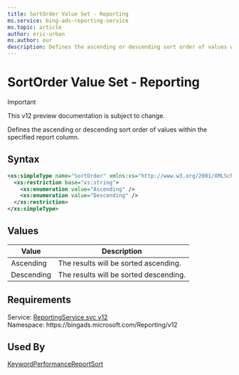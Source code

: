 ```yaml
---
title: SortOrder Value Set - Reporting
ms.service: bing-ads-reporting-service
ms.topic: article
author: eric-urban
ms.author: eur
description: Defines the ascending or descending sort order of values within the specified report column.
---
```

# SortOrder Value Set - Reporting

> [!IMPORTANT]
> This v12 preview documentation is subject to change.

Defines the ascending or descending sort order of values within the specified report column.

## Syntax
```xml
<xs:simpleType name="SortOrder" xmlns:xs="http://www.w3.org/2001/XMLSchema">
  <xs:restriction base="xs:string">
    <xs:enumeration value="Ascending" />
    <xs:enumeration value="Descending" />
  </xs:restriction>
</xs:simpleType>
```

## <a name="values"></a>Values

|Value|Description|
|-----------|---------------|
|<a name="ascending"></a>Ascending|The results will be sorted ascending.|
|<a name="descending"></a>Descending|The results will be sorted descending.|

## Requirements
Service: [ReportingService.svc v12](https://reporting.api.bingads.microsoft.com/Api/Advertiser/Reporting/v11/ReportingService.svc)  
Namespace: https\://bingads.microsoft.com/Reporting/v12  

## Used By
[KeywordPerformanceReportSort](keywordperformancereportsort.md)  
